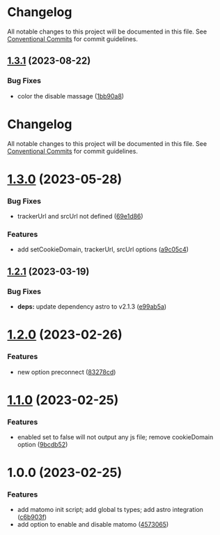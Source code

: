 # Changelog

All notable changes to this project will be documented in this file. See [Conventional Commits](https://conventionalcommits.org) for commit guidelines.

## [1.3.1](https://github.com/felix-berlin/astro-matomo/compare/v1.3.0...v1.3.1) (2023-08-22)


### Bug Fixes

* color the disable massage ([1bb90a8](https://github.com/felix-berlin/astro-matomo/commit/1bb90a84ddc6162269f8df70dc1d939e7617e370))

# Changelog

All notable changes to this project will be documented in this file. See [Conventional Commits](https://conventionalcommits.org) for commit guidelines.

# [1.3.0](https://github.com/felix-berlin/astro-matomo/compare/v1.2.1...v1.3.0) (2023-05-28)


### Bug Fixes

* trackerUrl and srcUrl not defined ([69e1d86](https://github.com/felix-berlin/astro-matomo/commit/69e1d86c90736429a86bb74f1c6952cf0a59a102))


### Features

* add setCookieDomain, trackerUrl, srcUrl options ([a9c05c4](https://github.com/felix-berlin/astro-matomo/commit/a9c05c488d5c319ccd8f39e2bfb2b8dfdb5b7c8e))

## [1.2.1](https://github.com/felix-berlin/astro-matomo/compare/v1.2.0...v1.2.1) (2023-03-19)


### Bug Fixes

* **deps:** update dependency astro to v2.1.3 ([e99ab5a](https://github.com/felix-berlin/astro-matomo/commit/e99ab5a418f98f165e6aefac22e35f2c479c9ef3))

# [1.2.0](https://github.com/felix-berlin/astro-matomo/compare/v1.1.0...v1.2.0) (2023-02-26)


### Features

* new option preconnect ([83278cd](https://github.com/felix-berlin/astro-matomo/commit/83278cd933ca548e7f19042bca2edd381e310e49))

# [1.1.0](https://github.com/felix-berlin/astro-matomo/compare/v1.0.0...v1.1.0) (2023-02-25)


### Features

* enabled set to false will not output any js file; remove cookieDomain option ([9bcdb52](https://github.com/felix-berlin/astro-matomo/commit/9bcdb52a3271e863bf4aa54a9e217dcc11dc11f7))

# 1.0.0 (2023-02-25)


### Features

* add matomo init script; add global ts types; add astro integration ([c6b903f](https://github.com/felix-berlin/astro-matomo/commit/c6b903f7ca3928481b5669bbd585f3ccd6c73a48))
* add option to enable and disable matomo ([4573065](https://github.com/felix-berlin/astro-matomo/commit/45730656e5d3de2ae1e8bee807b9c5c8d3c07923))
